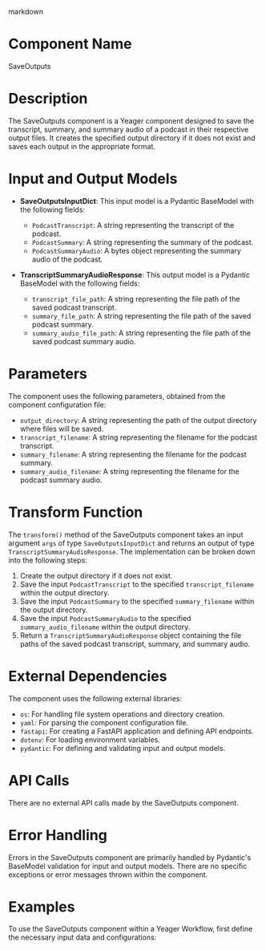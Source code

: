 markdown
# Component Name
SaveOutputs

# Description
The SaveOutputs component is a Yeager component designed to save the transcript, summary, and summary audio of a podcast in their respective output files. It creates the specified output directory if it does not exist and saves each output in the appropriate format.

# Input and Output Models
- **SaveOutputsInputDict**: This input model is a Pydantic BaseModel with the following fields:
    - `PodcastTranscript`: A string representing the transcript of the podcast.
    - `PodcastSummary`: A string representing the summary of the podcast.
    - `PodcastSummaryAudio`: A bytes object representing the summary audio of the podcast.

- **TranscriptSummaryAudioResponse**: This output model is a Pydantic BaseModel with the following fields:
    - `transcript_file_path`: A string representing the file path of the saved podcast transcript.
    - `summary_file_path`: A string representing the file path of the saved podcast summary.
    - `summary_audio_file_path`: A string representing the file path of the saved podcast summary audio.

# Parameters
The component uses the following parameters, obtained from the component configuration file:
- `output_directory`: A string representing the path of the output directory where files will be saved.
- `transcript_filename`: A string representing the filename for the podcast transcript.
- `summary_filename`: A string representing the filename for the podcast summary.
- `summary_audio_filename`: A string representing the filename for the podcast summary audio.

# Transform Function
The `transform()` method of the SaveOutputs component takes an input argument `args` of type `SaveOutputsInputDict` and returns an output of type `TranscriptSummaryAudioResponse`. The implementation can be broken down into the following steps:

1. Create the output directory if it does not exist.
2. Save the input `PodcastTranscript` to the specified `transcript_filename` within the output directory.
3. Save the input `PodcastSummary` to the specified `summary_filename` within the output directory.
4. Save the input `PodcastSummaryAudio` to the specified `summary_audio_filename` within the output directory.
5. Return a `TranscriptSummaryAudioResponse` object containing the file paths of the saved podcast transcript, summary, and summary audio.

# External Dependencies
The component uses the following external libraries:
 - `os`: For handling file system operations and directory creation.
 - `yaml`: For parsing the component configuration file.
 - `fastapi`: For creating a FastAPI application and defining API endpoints.
 - `dotenv`: For loading environment variables.
 - `pydantic`: For defining and validating input and output models.

# API Calls
There are no external API calls made by the SaveOutputs component.

# Error Handling
Errors in the SaveOutputs component are primarily handled by Pydantic's BaseModel validation for input and output models. There are no specific exceptions or error messages thrown within the component.

# Examples
To use the SaveOutputs component within a Yeager Workflow, first define the necessary input data and configurations:

